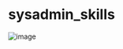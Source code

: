 # sysadmin_skills

![image](https://github.com/user-attachments/assets/a8687117-5603-464b-94ff-097c0da90ab5)
